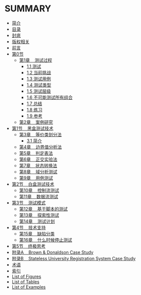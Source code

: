 # SUMMARY

- [简介](README.md)
- [目录](contents/contents.md)
- [封底](contents/backover.md)
- [版权相关](contents/a_practitioners_guide.md)
- [前言](contents/preface.md)
- [第0节]()
    - [第1章 &nbsp;&nbsp; 测试过程](section0/chapter1/overview.md)
      - [1.1 测试](section0/chapter1/testing.md)
      - [1.2 当前挑战](section0/chapter1/currentChallenges.md)
      - [1.3 测试用例](section0/chapter1/testCases.md)
      - [1.4 测试类型](section0/chapter1/typesOfTesting.md)
      - [1.5 测试层级](section0/chapter1/testingLevels.md)
      - [1.6 不可能测试所有组合](section0/chapter1/TheImpossibilityOfTestingEverything.md)
      - [1.7 总结](section0/chapter1/Summary.md)
      - [1.8 练习](section0/chapter1/Practice.md)
      - [1.9 参考](section0/chapter1/references.md)
    - [第2章 &nbsp;&nbsp; 案例研究](section0/chapter2/overview.md)
- [第1节 &nbsp;&nbsp; 黑盒测试技术](section1/section1.md)
    - [第3章 &nbsp;&nbsp; 等价类划分法](section1/chapter3/overview.md)
      - [3.1 简介](section1/chapter3/introduction.md)
    - [第4章 &nbsp;&nbsp; 边界值分析法](section1/chapter4/overview.md)
    - [第5章 &nbsp;&nbsp; 判定表法](section1/chapter5/overview.md)
    - [第6章 &nbsp;&nbsp; 正交实验法](section1/chapter6/overview.md)
    - [第7章 &nbsp;&nbsp; 状态转换法](section1/chapter7/overview.md)
    - [第8章 &nbsp;&nbsp; 域分析测试](section1/chapter8/overview.md)
    - [第9章 &nbsp;&nbsp; 用例测试](section1/chapter9/overview.md)
- [第2节 &nbsp;&nbsp; 白盒测试技术]()
    - [第10章 &nbsp;&nbsp; 控制流测试]()
    - [第11章  &nbsp;&nbsp; 数据流测试]()
- [第3节 &nbsp;&nbsp; 测试模式]()
    - [第12章 &nbsp;&nbsp; 基于脚本的测试]()
    - [第13章 &nbsp;&nbsp; 探索性测试]()
    - [第14章 &nbsp;&nbsp; 测试计划]()
- [第4节 &nbsp;&nbsp; 技术支持]()
    - [第15章 &nbsp;&nbsp; 缺陷分类]()
    - [第16章 &nbsp;&nbsp; 什么时候停止测试]()
- [第5节 &nbsp;&nbsp; 终极思考]()
- [附录A &nbsp;&nbsp; Brown & Donaldson Case Study]()
- [附录B &nbsp;&nbsp; Stateless University Registration System Case Study]()
- [术语]()
- [索引]()
- [List of Figures]()
- [List of Tables]()
- [List of Examples]()